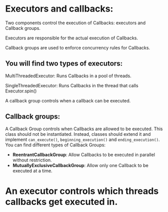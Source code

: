 
# Executors and callbacks:

Two components control the execution of Callbacks: executors and Callback groups.

Executors are responsible for the actual execution of Callbacks.

Callback groups are used to enforce concurrency rules for Callbacks.

## You will find two types of executors:

MultiThreadedExecutor: Runs Callbacks in a pool of threads.

SingleThreadedExecutor: Runs Callbacks in the thread that calls Executor.spin()

A callback group controls when a callback can be executed.

## Callback groups:
A Callback Group controls when Callbacks are allowed to be executed. This class should not be instantiated. Instead, classes should extend it and implement `can_execute()`, `beginning_execution()` and `ending_execution()`. You can find different types of Callback Groups:

- **ReentrantCallbackGroup**: Allow Callbacks to be executed in parallel without restriction.
- **MutuallyExclusiveCallbackGroup**: Allow only one Callback to be executed at a time.

# An executor controls which threads callbacks get executed in.
